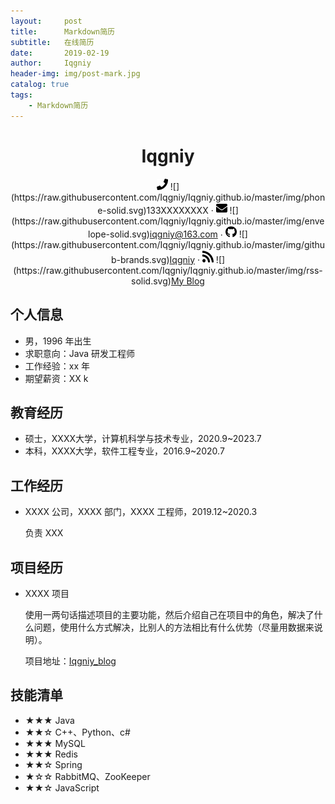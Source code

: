 ```yaml
---
layout:     post
title:      Markdown简历
subtitle:   在线简历
date:       2019-02-19
author:     Iqgniy
header-img: img/post-mark.jpg
catalog: true
tags:
    - Markdown简历
---
```

<div align="center">
     <h1>Iqgniy</h1>
     <div>
         <span>
             <img src="img/phone-solid.svg" width="18px">
             ![](https://raw.githubusercontent.com/Iqgniy/Iqgniy.github.io/master/img/phone-solid.svg)133XXXXXXXX 
         </span>
         ·
         <span>
             <img src="img/envelope-solid.svg" width="18px">
             ![](https://raw.githubusercontent.com/Iqgniy/Iqgniy.github.io/master/img/envelope-solid.svg)<a href="https://mail.163.com">iqgniy@163.com</a>
         </span>
         ·
         <span>
             <img src="img/github-brands.svg" width="18px">
              ![](https://raw.githubusercontent.com/Iqgniy/Iqgniy.github.io/master/img/github-brands.svg)<a href="https://github.com/Iqgniy">Iqgniy</a>
         </span>
         ·
         <span>
             <img src="img/rss-solid.svg" width="18px">
              ![](https://raw.githubusercontent.com/Iqgniy/Iqgniy.github.io/master/img/rss-solid.svg)<a href="https://iqgniy.github.io/">My Blog</a>
         </span>
     </div>
 </div>


 ## 个人信息

 - 男，1996 年出生
 - 求职意向：Java 研发工程师
 - 工作经验：xx 年
 - 期望薪资：XX k

## 教育经历

- 硕士，XXXX大学，计算机科学与技术专业，2020.9~2023.7
- 本科，XXXX大学，软件工程专业，2016.9~2020.7

## 工作经历

- XXXX 公司，XXXX 部门，XXXX 工程师，2019.12~2020.3

  负责 XXX

## 项目经历

- XXXX 项目

  使用一两句话描述项目的主要功能，然后介绍自己在项目中的角色，解决了什么问题，使用什么方式解决，比别人的方法相比有什么优势（尽量用数据来说明）。

  项目地址：[Iqgniy_blog](https://github.com/Iqgniy/Iqgniy.github.io)

## 技能清单

- ★★★ Java
- ★★☆ C++、Python、c#
- ★★★ MySQL
- ★★★ Redis
- ★★☆ Spring
- ★☆☆ RabbitMQ、ZooKeeper
- ★★☆ JavaScript

